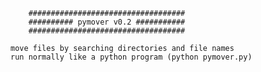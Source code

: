 		###################################
		########## pymover v0.2 ###########
		###################################

	move files by searching directories and file names
	run normally like a python program (python pymover.py)
